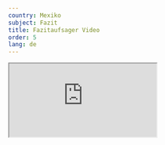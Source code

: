 ```yaml
---
country: Mexiko
subject: Fazit
title: Fazitaufsager Video
order: 5
lang: de
---
```

<div class="media-wrapper">
    <div class="video">
        <iframe src="https://tube.switch.ch/embed/49eaca50"  allowfullscreen></iframe>
    </div>
</div>

